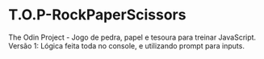 # T.O.P-RockPaperScissors
The Odin Project - Jogo de pedra, papel e tesoura para treinar JavaScript.<br>
Versão 1: Lógica feita toda no console, e utilizando prompt para inputs.

